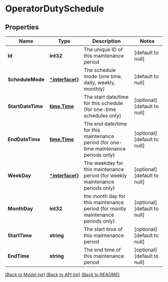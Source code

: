 # OperatorDutySchedule

## Properties
Name | Type | Description | Notes
------------ | ------------- | ------------- | -------------
**Id** | **int32** | The unique ID of this maintenance period | [default to null]
**ScheduleMode** | [***interface{}**](interface{}.md) | The schedule mode (one time, daily, weekly, monthly) | [default to null]
**StartDateTime** | [**time.Time**](time.Time.md) | The start date/time for this schedule (for one-time schedules only) | [optional] [default to null]
**EndDateTime** | [**time.Time**](time.Time.md) | The end date/time for this maintenance period (for one-time maintenance periods only) | [optional] [default to null]
**WeekDay** | [***interface{}**](interface{}.md) | The weekday for this maintenance period (for weekly maintenance periods only) | [optional] [default to null]
**MonthDay** | **int32** | the month day for this maintenance period (for montly maintenance periods only) | [optional] [default to null]
**StartTime** | **string** | The start time of this maintenance period | [optional] [default to null]
**EndTime** | **string** | The end time of this maintenance period | [optional] [default to null]

[[Back to Model list]](../README.md#documentation-for-models) [[Back to API list]](../README.md#documentation-for-api-endpoints) [[Back to README]](../README.md)


